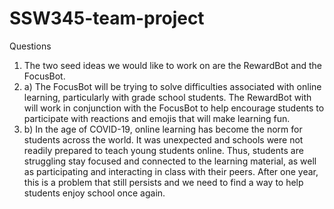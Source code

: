 # SSW345-team-project
Questions
1) The two seed ideas we would like to work on are the RewardBot and the FocusBot.
2) a) The FocusBot will be trying to solve difficulties associated with online learning, particularly with grade school students. The RewardBot with will work in conjunction with the FocusBot to help encourage students to participate with reactions and emojis that will make learning fun.
2) b) In the age of COVID-19, online learning has become the norm for students across the world. It was unexpected and schools were not readily prepared to teach young students online. Thus, students are struggling stay focused and connected to the learning material, as well as participating and interacting in class with their peers. After one year, this is a problem that still persists and we need to find a way to help students enjoy school once again.
